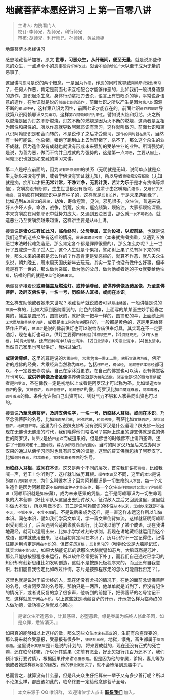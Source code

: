 # 地藏菩萨本愿经讲习 上 第一百零八讲

> 主讲人: 内院看门人 <br />
> 校订: 李师兄，胡师兄，利行师兄 <br />
> 审核: 胡师兄，利行师兄，孙师姐，黄兰师姐 <br />

地藏菩萨本愿经讲习

感恩地藏菩萨加被，原文 **世尊，习恶众生，从纤毫间，便至无量**，就是说那些作恶的众生，一点点小小的恶事`没有忏悔改过`，就会`不断的增长广大`以至于成为无量的恶事了。

这里讲`习恶`习是说的两个概念，一是因为`作恶`，作恶的同时就导致`阿赖耶识受到熏习`了，任何人作恶，肯定是前面七识互相配合才能够作恶的，比如我们一般讲身语意的造作，意识起杀生念，身体行动拿把刀去杀，语言上有赞叹杀的等，平常说身语意的造作，在唯识就是说的`前面七识的造作`，前面七识之所以产生是因为`第八识`源源不断的`输出种子`，这样第八识为因性，前面七识才能存在的。前面七识`造作的同时`导致第八识阿赖耶识`又受熏习`，这样`第八阿赖耶识为果性`。譬如说火焰和灯芯，火之所以燃烧是因为灯芯不断燃烧，灯芯不断的燃烧是因为火不断的燃烧，这两者是互相为因性和果性的。所以作恶就导致阿赖耶识有熏习，这样就叫做习。前面七识和第八识阿赖耶识是和合而转的，不是说作了之后才受熏习，是`作的同时就在熏习`，当然有一种可能说，他杀猪，猪跑了跑到山上去当野猪了，杀不了，那么这个杀生的业不成就，因为造作没有成就也就没有形成未来强势的受杀生业的业种。所谓强势的是说，为善为恶，做而不悔并且成就的为强势的，这是第一点`习恶`，主要从`因`上，阿赖耶识也就是如来藏的熏习来讲。

第二点是呼应前面的，因为`没有断除无明`的关系（无明就是无知，说简单点就是众生无始以来没有学佛，或者学佛没有实证就无知），所以导致`贪嗔痴没有断除`（无知就是痴，痴所以才把**无常计常，不净计净，无我计我，苦计为乐**于是才有贪嗔等烦恼），贪嗔痴没有断除，生生世世都没有断除，这辈子由贪嗔痴而`造作`，又`增长了贪嗔痴`，贪嗔痴在阿赖耶识中是有种子的，这样就是`反复长养`，于是未来遇到缘了，比如遇到`五浊恶世`的`恶缘`，劫浊，寿命短暂，见浊，邪见很多，众生浊，普遍来说好人少坏人多，命浊，战争，饥荒，疾病，瘟疫频繁，烦恼浊，大家都烦恼深重。本来贪嗔痴在阿赖耶识中就势力庞大，又遇到五浊恶世，那么就`一发不可收拾`，就造恶业乃至贪嗔痴越来越重，这样讲主要是从`缘`上讲。

接着说**是诸众生有如此习，临命终时，父母眷属，宜为设福，以资前路**，也就是说我们这里的这些众生有这样的情况，`屋漏偏遭连夜雨`（本来就贪嗔痴重，又遇到五浊恶世末法时代难免造恶，那么肯定各个都是罪障很重的），那么怎么办呢？上一世行了五戒这一辈子受人生，这个人生就是个果报，譬如树上果子总有掉下来的时候，那么未来的果报是怎么样的？作恶肯定是受恶报的，就算不作恶，就凡夫众生来说，朝九晚五，周末周天国庆新年去玩玩，其实一辈子也没有做什么好事，但毕竟是有下一世的，那么做为亲属，做为他的父母，做为他或者她的子女就要给他`培福`，培福的目的就是`支助`他的`未来世`。

地藏菩萨接着说**或悬幡盖及燃油灯。或转读尊经、或供养佛像及诸圣像，乃至念佛菩萨，及辟支佛名字，一名一号，历临终人耳根，或闻在本识**。

怎么样支助他或者她未来世呢？地藏菩萨就说或者可以`悬挂幡盖`，一般讲幡是说的`锦旗`一样的，比如大家到医院看到的，红色的锦旗，上面写的某某医生妙手回春之类的，幡盖是圆形的，圆筒状的，就好像一把伞一样的，圆筒形的伞，上面绣上`南无大愿地藏菩萨摩诃萨`，或者是`南无阿弥陀佛`那样的，一般都是黄色的，这是用来给菩萨作庄严的，`燃油灯`是说的佛前供灯也可以说给寺庙供奉灯具，其实现在不一定要油灯，现在电灯也可以。供灯主要得`四种利益`(1)`相貌庄严`，(2)`资财充足`，(3)`有大善根`，(4)`有大智慧`。还有`四种清净`(1)`身业清净`，(2)`口业清净`，(3)`意业清净`，(4)`善友清净`。当然自己家里也可以供灯，我供过油灯。

**或转读尊经**，这里的尊是说的`大乘经典`，`大乘`为`第一乘无上乘`。`佛所宣说佛为尊`，佛所讲的成佛的经典，大乘经典当然称为`尊经`。包括`楞严经`，`楞伽经`，`地藏菩萨本愿经`都可以，不一定要去寺院读。自己在家沐浴更衣，在自己的佛堂也可以读，没有佛堂客厅也可以。**或供养佛像及诸圣像**供养佛像就是`为佛陀造像`，`诸圣像`是说的`登地菩萨`或者是`阿罗汉`，圣在佛教一定是初地以上或者是阿罗汉才可以称为圣。比如塑造`玄奘菩萨`的像，`文殊菩萨`，`观世音菩萨`，`地藏菩萨`的像，阿罗汉比如`目犍连尊者`，`阿难尊者`，`迦叶尊者`的像。条件允许你自己出资可以，钱财气力不够和人家共同出资也可以的。

接着说**乃至念佛菩萨，及辟支佛名字，一名一号，历临终人耳根，或闻在本识**。乃至念佛菩萨的名号，比如`释迦牟尼佛`，`阿弥陀佛`，`药师佛等`。菩萨比如`文殊菩萨`，`观世音菩萨`，`地藏菩萨等`。这里为什么说辟支佛却没有说阿罗汉是什么道理？辟支佛一般出现在无佛也无佛法的时代，我们晓得他们啥名号？实际上这里的辟支佛就是说的佛世的阿罗汉，`阿罗汉`是依`四圣谛`而成道果的，但是佛世的时候佛不止讲四圣谛，还讲了`十因缘观`和`十二因缘观`，`辟支佛所观行的内涵的`。当时的阿罗汉乃至后来成办阿罗汉果的通过从佛学习同时也具有辟支佛的证量，这里的辟支佛就包括了阿罗汉了。比如`迦叶尊者`，`阿难尊者`，`富楼那尊者等等`的名号。

**历临终人耳根，或闻在本识**。这又是两个不同的层次，首先我们讲`历耳根`，比如我喊一声，老王！你听到了，这样就叫做历耳根。`闻在本识`又不同，这里的`本识`是说的`第八识阿赖耶识`，为什么叫做本识？因为阿赖耶识是一切生命的`大本营`，每一个众生造作是因为阿赖耶识`不断的输出种子才能造作`，每一个众生`造作的同时又熏习了阿赖耶识`（阿赖耶识就是如来藏），成为未来感果的凭借，岂不是阿赖耶识为一切生命现象的大本营嘛（好比军队从这里出去征讨敌人，征讨敌人之后又回到这里，这里就叫做大本营），所以叫做本识。其二是说阿赖耶识的体性`从本以来`，`无始以来`就是`不生不灭`，`不垢不净`，`不增不减`的。不是说后来成为这样，是一直这样永远这样所以叫做本识。闻在本识，譬如我们学英文单词，学一篇文章倒背如流，这样就证明阿赖耶识受到熏习了，后面遇到合适的缘就会现行，比如我以前学了某个成语，现在我讲地藏经，就可以运用出来，比如小学学过刻舟求剑，我现在讲地藏经就运用到这个成语，这样就使用出来，证明当初肯定闻在本识了，历耳识的不一定记得住，记得住能运用肯定是`闻在本识`的，但首先`历耳根`，`反复熏习`的（唯物论说是大脑能记忆，其实`大脑不能记忆`，如果大脑能记忆的话那么大脑就譬如芯片，大脑既然是芯片，那么只能够按照程序来运行，所以软件经常更新下补丁，而我们自己通过已学习的知识却有创新思维比如发明创造，这就不是按照死板程序来的，而且还有自我意识，我们能自我否定比如改过忏悔，芯片是按照程序走的怎么可能自我否定？）。

这里也就是说对于临命终的人，现在还没有舍报的情况下，在他的面前念诵佛菩萨的名号，或者阿罗汉的名号等，那怕只是一两声，他单单就是听到了，但没有记住的情况下，或者说反复的念了很多声，他听到的前提下，把佛菩萨的名号铭记不忘，这样就属于`闻在本识`。以上这些就是地藏菩萨的开示，开示怎么样为临命终的人做功德，做功德之后就发心回向。

> 是诸众生所造恶业，计其感果，必堕恶趣，缘是眷属为临终人修此圣因，如是众罪，悉皆消灭。』

如果真的能够如以上这样的做，那么这些众生`本来有恶业`的，生前有杀盗淫妄的，那么将来就会受恶报，受恶报有很多种，`堕落到三途`，地狱，饿鬼，畜生都属于`堕落恶趣`。这里说`计其感果`是计是说的计划的，将来要成就的，现在还没有正式的死亡嘛，还在临命终嘛，所以计其感果（先前有恶业，好比欠银行几百万还不了，我们预计银行要讨债），根据因果律来讲`必堕恶趣`。但是因为他的眷属，爹妈，妻儿等为他或者她这样`做功德`的缘故，他的`罪业就消灭了`，就不会堕落到恶趣中了。

总而言之，就算没有什么恶，但是凡夫众生仔细算来一辈子又有多少善行呢？所以不论怎么样，都应该如此的，临命终要一定给他念佛菩萨圣号。

> 本文来源于 QQ 唯识群， 欢迎诸位学人点击 **[联系我们](https://mp.weixin.qq.com/s/lZCfWjmLjgNR165Tx4_bCQ)** 加入。
